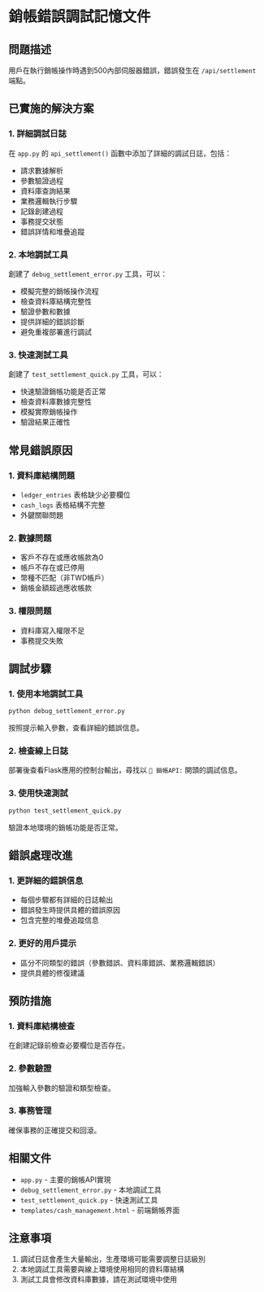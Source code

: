 # 銷帳錯誤調試記憶文件

## 問題描述
用戶在執行銷帳操作時遇到500內部伺服器錯誤，錯誤發生在 `/api/settlement` 端點。

## 已實施的解決方案

### 1. 詳細調試日誌
在 `app.py` 的 `api_settlement()` 函數中添加了詳細的調試日誌，包括：
- 請求數據解析
- 參數驗證過程
- 資料庫查詢結果
- 業務邏輯執行步驟
- 記錄創建過程
- 事務提交狀態
- 錯誤詳情和堆疊追蹤

### 2. 本地調試工具
創建了 `debug_settlement_error.py` 工具，可以：
- 模擬完整的銷帳操作流程
- 檢查資料庫結構完整性
- 驗證參數和數據
- 提供詳細的錯誤診斷
- 避免重複部署進行調試

### 3. 快速測試工具
創建了 `test_settlement_quick.py` 工具，可以：
- 快速驗證銷帳功能是否正常
- 檢查資料庫數據完整性
- 模擬實際銷帳操作
- 驗證結果正確性

## 常見錯誤原因

### 1. 資料庫結構問題
- `ledger_entries` 表格缺少必要欄位
- `cash_logs` 表格結構不完整
- 外鍵關聯問題

### 2. 數據問題
- 客戶不存在或應收帳款為0
- 帳戶不存在或已停用
- 幣種不匹配（非TWD帳戶）
- 銷帳金額超過應收帳款

### 3. 權限問題
- 資料庫寫入權限不足
- 事務提交失敗

## 調試步驟

### 1. 使用本地調試工具
```bash
python debug_settlement_error.py
```
按照提示輸入參數，查看詳細的錯誤信息。

### 2. 檢查線上日誌
部署後查看Flask應用的控制台輸出，尋找以 `🔧 銷帳API:` 開頭的調試信息。

### 3. 使用快速測試
```bash
python test_settlement_quick.py
```
驗證本地環境的銷帳功能是否正常。

## 錯誤處理改進

### 1. 更詳細的錯誤信息
- 每個步驟都有詳細的日誌輸出
- 錯誤發生時提供具體的錯誤原因
- 包含完整的堆疊追蹤信息

### 2. 更好的用戶提示
- 區分不同類型的錯誤（參數錯誤、資料庫錯誤、業務邏輯錯誤）
- 提供具體的修復建議

## 預防措施

### 1. 資料庫結構檢查
在創建記錄前檢查必要欄位是否存在。

### 2. 參數驗證
加強輸入參數的驗證和類型檢查。

### 3. 事務管理
確保事務的正確提交和回滾。

## 相關文件

- `app.py` - 主要的銷帳API實現
- `debug_settlement_error.py` - 本地調試工具
- `test_settlement_quick.py` - 快速測試工具
- `templates/cash_management.html` - 前端銷帳界面

## 注意事項

1. 調試日誌會產生大量輸出，生產環境可能需要調整日誌級別
2. 本地調試工具需要與線上環境使用相同的資料庫結構
3. 測試工具會修改資料庫數據，請在測試環境中使用
